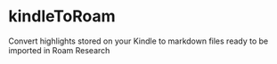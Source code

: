 # kindleToRoam
Convert highlights stored on your Kindle to markdown files ready to be imported in Roam Research

